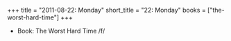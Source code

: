 +++
title = "2011-08-22: Monday"
short_title = "22: Monday"
books = ["the-worst-hard-time"]
+++


* Book: The Worst Hard Time /f/
